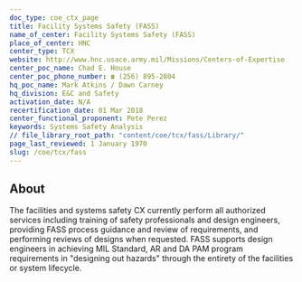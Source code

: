 ```yaml
---
doc_type: coe_ctx_page 
title: Facility Systems Safety (FASS)
name_of_center: Facility Systems Safety (FASS)
place_of_center: HNC
center_type: TCX
website: http://www.hnc.usace.army.mil/Missions/Centers-of-Expertise
center_poc_name: Chad E. House
center_poc_phone_number: ☎ (256) 895-2804
hq_poc_name: Mark Atkins / Dawn Carney
hq_division: E&C and Safety
activation_date: N/A
recertification_date: 01 Mar 2018
center_functional_proponent: Pete Perez
keywords: Systems Safety Analysis
// file_library_root_path: "content/coe/tcx/fass/Library/" 
page_last_reviewed: 1 January 1970 
slug: /coe/tcx/fass
---
```


## About 

The facilities and systems safety CX currently perform all authorized services including training of safety professionals and design engineers, providing FASS process guidance and review of requirements, and performing reviews of designs when requested.  FASS supports design engineers in achieving MIL Standard, AR and DA PAM program requirements in "designing out hazards" through the entirety of the facilities or system lifecycle. 

 
